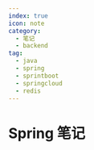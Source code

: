 ```yaml
---
index: true
icon: note
category:
  - 笔记
  - backend
tag:
  - java
  - spring
  - sprintboot
  - springcloud
  - redis
---
```


# Spring 笔记
